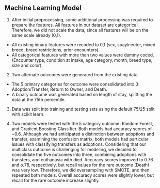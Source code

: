## Machine Learning Model
1. After initial preprocessing, some additional processing was required to prepare the features. All features in our dataset are categorical. Therefore, we did not scale the data, since all features will be on the same scale already (0,1).
- All existing binary features were recoded to 0,1 (sex, spay/neuter, mixed breed, breed restrictions, prior encounters).
- All categorical features with more than two values were dummy coded. (Encounter type, condition at intake, age category, month, breed type, size and color)

2. Two alternate outcomes were generated from the existing data. 
- The 5 primary categories for outcome were consolidated into 3: Adoption/Transfer, Return to Owner, and Death.
- A binary outcome was generated based on length of stay, splitting the data at the 75th percentile. 

3. Data was split into training and testing sets using the default 75/25 split with scikit learn.

4. Two models were tested with the 5 category outcome: Random Forest, and Gradient Boosting Classifier.
Both models had accuracy scores of ~0.6. 
Although we had anticipated a distinction between adoptions and transfer, examining the confusion matrix, both models had particular issues with classifying transfers as adoptions. 
Considering that our multiclass outcome is challenging for modeling, we decided to consolidate the five outcomes into three, combining adoptions with transfers, and euthanasia with died. 
Accuracy scores improved to 0.76 and o.78, respectively, but recall values for the rare outcome (Death) was very low. 
Therefore, we did oversampling with SMOTE, and then repeated both models. 
Overall accuracy scores were slightly lower, but recall for the rare outcome increase slightly. 
